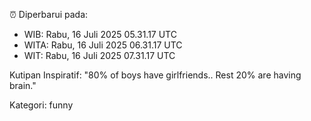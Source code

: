 ⏰ Diperbarui pada:
- WIB: Rabu, 16 Juli 2025 05.31.17 UTC
- WITA: Rabu, 16 Juli 2025 06.31.17 UTC
- WIT: Rabu, 16 Juli 2025 07.31.17 UTC

Kutipan Inspiratif:
"80% of boys have girlfriends.. Rest 20% are having brain."


Kategori: funny

